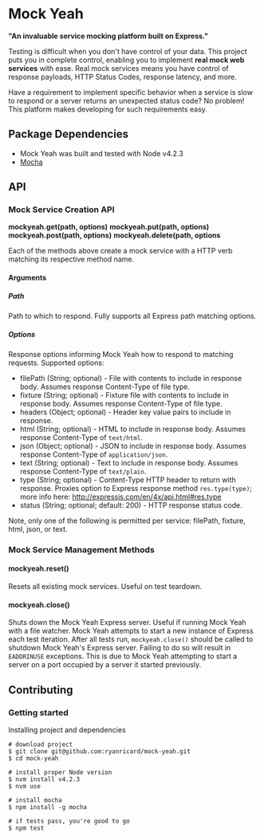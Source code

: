 # Mock Yeah

__"An invaluable service mocking platform built on Express."__

Testing is difficult when you don't have control of your data. This project puts you in complete control, enabling you to implement __real mock web services__ with ease. Real mock services means you have control of response payloads, HTTP Status Codes, response latency, and more.

Have a requirement to implement specific behavior when a service is slow to respond or a server returns an unexpected status code? No problem! This platform makes developing for such requirements easy.

## Package Dependencies

- Mock Yeah was built and tested with Node v4.2.3
- [Mocha](https://mochajs.org/)

## API

### Mock Service Creation API

__mockyeah.get(path, options)__
__mockyeah.put(path, options)__
__mockyeah.post(path, options)__
__mockyeah.delete(path, options__

Each of the methods above create a mock service with a HTTP verb matching its
respective method name.

#### Arguments

##### Path
Path to which to respond. Fully supports all Express path matching
options.

##### Options
Response options informing Mock Yeah how to respond to matching requests. Supported options:
- filePath (String; optional) - File with contents to include in response body. Assumes response Content-Type of file type.
- fixture (String; optional) - Fixture file with contents to include in response body. Assumes response Content-Type of file type.
- headers (Object; optional) - Header key value pairs to include in response.
- html (String; optional) - HTML to include in response body. Assumes response Content-Type of `text/html`.
- json (Object; optional) - JSON to include in response body. Assumes response Content-Type of `application/json`.
- text (String; optional) - Text to include in response body. Assumes response Content-Type of `text/plain`.
- type (String; optional) - Content-Type HTTP header to return with response. Proxies option to Express response method `res.type(type)`; more info here: http://expressjs.com/en/4x/api.html#res.type
- status (String; optional; default: 200) - HTTP response status code.

Note, only one of the following is permitted per service: filePath, fixture, html, json, or text.

### Mock Service Management Methods

#### mockyeah.reset()
Resets all existing mock services. Useful on test teardown.

#### mockyeah.close()
Shuts down the Mock Yeah Express server. Useful if running Mock Yeah with a file
watcher. Mock Yeah attempts to start a new instance of Express each test
iteration. After all tests run, `mockyeah.close()` should be called to shutdown
Mock Yeah's Express server. Failing to do so will result in `EADDRINUSE`
exceptions. This is due to Mock Yeah attempting to start a server on a port
occupied by a server it started previously.

## Contributing

### Getting started

Installing project and dependencies
```shell
# download project
$ git clone git@github.com:ryanricard/mock-yeah.git
$ cd mock-yeah

# install proper Node version
$ nvm install v4.2.3
$ nvm use

# install mocha
$ npm install -g mocha

# if tests pass, you're good to go
$ npm test
```
